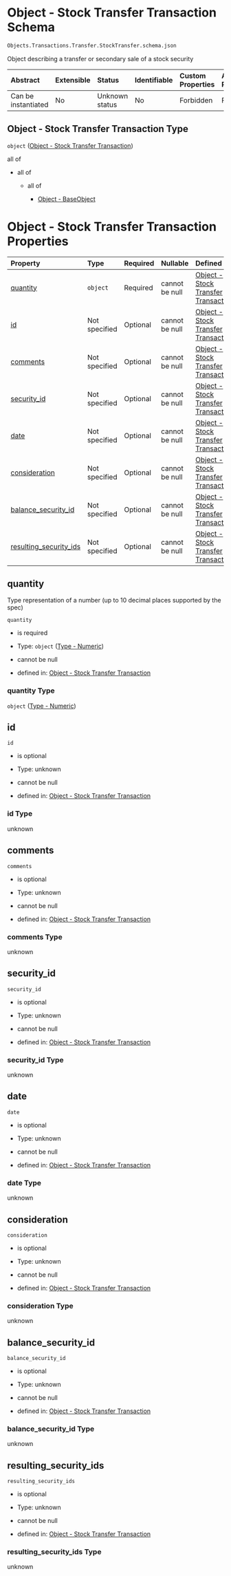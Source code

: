 # Object - Stock Transfer Transaction Schema

```txt
Objects.Transactions.Transfer.StockTransfer.schema.json
```

Object describing a transfer or secondary sale of a stock security

| Abstract            | Extensible | Status         | Identifiable | Custom Properties | Additional Properties | Access Restrictions | Defined In                                                                                                               |
| :------------------ | :--------- | :------------- | :----------- | :---------------- | :-------------------- | :------------------ | :----------------------------------------------------------------------------------------------------------------------- |
| Can be instantiated | No         | Unknown status | No           | Forbidden         | Forbidden             | none                | [StockTransfer.schema.json](../../schema/objects/transactions/transfer/StockTransfer.schema.json "open original schema") |

## Object - Stock Transfer Transaction Type

`object` ([Object - Stock Transfer Transaction](stocktransfer.md))

all of

*   all of

    *   all of

        *   [Object - BaseObject](issuer-allof-object---baseobject.md "check type definition")

# Object - Stock Transfer Transaction Properties

| Property                                          | Type          | Required | Nullable       | Defined by                                                                                                                                                                             |
| :------------------------------------------------ | :------------ | :------- | :------------- | :------------------------------------------------------------------------------------------------------------------------------------------------------------------------------------- |
| [quantity](#quantity)                             | `object`      | Required | cannot be null | [Object - Stock Transfer Transaction](stockplan-properties-type---numeric.md "Types.Numeric.schema.json#/properties/quantity")                                                         |
| [id](#id)                                         | Not specified | Optional | cannot be null | [Object - Stock Transfer Transaction](stocktransfer-properties-id.md "Objects.Transactions.Transfer.StockTransfer.schema.json#/properties/id")                                         |
| [comments](#comments)                             | Not specified | Optional | cannot be null | [Object - Stock Transfer Transaction](stocktransfer-properties-comments.md "Objects.Transactions.Transfer.StockTransfer.schema.json#/properties/comments")                             |
| [security_id](#security_id)                       | Not specified | Optional | cannot be null | [Object - Stock Transfer Transaction](stocktransfer-properties-security_id.md "Objects.Transactions.Transfer.StockTransfer.schema.json#/properties/security_id")                       |
| [date](#date)                                     | Not specified | Optional | cannot be null | [Object - Stock Transfer Transaction](stocktransfer-properties-date.md "Objects.Transactions.Transfer.StockTransfer.schema.json#/properties/date")                                     |
| [consideration](#consideration)                   | Not specified | Optional | cannot be null | [Object - Stock Transfer Transaction](stocktransfer-properties-consideration.md "Objects.Transactions.Transfer.StockTransfer.schema.json#/properties/consideration")                   |
| [balance_security_id](#balance_security_id)       | Not specified | Optional | cannot be null | [Object - Stock Transfer Transaction](stocktransfer-properties-balance_security_id.md "Objects.Transactions.Transfer.StockTransfer.schema.json#/properties/balance_security_id")       |
| [resulting_security_ids](#resulting_security_ids) | Not specified | Optional | cannot be null | [Object - Stock Transfer Transaction](stocktransfer-properties-resulting_security_ids.md "Objects.Transactions.Transfer.StockTransfer.schema.json#/properties/resulting_security_ids") |

## quantity

Type representation of a number (up to 10 decimal places supported by the spec)

`quantity`

*   is required

*   Type: `object` ([Type - Numeric](stockplan-properties-type---numeric.md))

*   cannot be null

*   defined in: [Object - Stock Transfer Transaction](stockplan-properties-type---numeric.md "Types.Numeric.schema.json#/properties/quantity")

### quantity Type

`object` ([Type - Numeric](stockplan-properties-type---numeric.md))

## id



`id`

*   is optional

*   Type: unknown

*   cannot be null

*   defined in: [Object - Stock Transfer Transaction](stocktransfer-properties-id.md "Objects.Transactions.Transfer.StockTransfer.schema.json#/properties/id")

### id Type

unknown

## comments



`comments`

*   is optional

*   Type: unknown

*   cannot be null

*   defined in: [Object - Stock Transfer Transaction](stocktransfer-properties-comments.md "Objects.Transactions.Transfer.StockTransfer.schema.json#/properties/comments")

### comments Type

unknown

## security_id



`security_id`

*   is optional

*   Type: unknown

*   cannot be null

*   defined in: [Object - Stock Transfer Transaction](stocktransfer-properties-security_id.md "Objects.Transactions.Transfer.StockTransfer.schema.json#/properties/security_id")

### security_id Type

unknown

## date



`date`

*   is optional

*   Type: unknown

*   cannot be null

*   defined in: [Object - Stock Transfer Transaction](stocktransfer-properties-date.md "Objects.Transactions.Transfer.StockTransfer.schema.json#/properties/date")

### date Type

unknown

## consideration



`consideration`

*   is optional

*   Type: unknown

*   cannot be null

*   defined in: [Object - Stock Transfer Transaction](stocktransfer-properties-consideration.md "Objects.Transactions.Transfer.StockTransfer.schema.json#/properties/consideration")

### consideration Type

unknown

## balance_security_id



`balance_security_id`

*   is optional

*   Type: unknown

*   cannot be null

*   defined in: [Object - Stock Transfer Transaction](stocktransfer-properties-balance_security_id.md "Objects.Transactions.Transfer.StockTransfer.schema.json#/properties/balance_security_id")

### balance_security_id Type

unknown

## resulting_security_ids



`resulting_security_ids`

*   is optional

*   Type: unknown

*   cannot be null

*   defined in: [Object - Stock Transfer Transaction](stocktransfer-properties-resulting_security_ids.md "Objects.Transactions.Transfer.StockTransfer.schema.json#/properties/resulting_security_ids")

### resulting_security_ids Type

unknown
